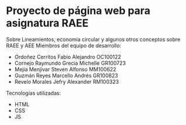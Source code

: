 # Proyecto de página web para asignatura RAEE
Sobre Lineamientos, economía circular y algunos otros conceptos sobre RAEE y AEE
Miembros del equipo de desarrollo:
- Ordoñez Cerritos Fabio Alejandro OC100122
- Cornejo Raymundo Grecia Michelle GR100723
- Mejía Menjivar Steven Alfonso MM100622
- Guzmán Reyes Marcello Andrés GR100823
- Revelo Morales Jefry Alexander RM100323

Tecnologías utilizadas:
- HTML
- CSS
- JS

